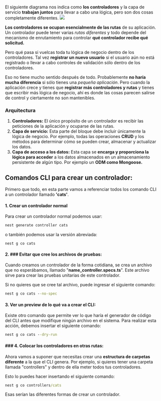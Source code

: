 El siguiente diagrama nos indica como **los controladores** y la capa de servicio **trabajan juntos** para llevar a cabo una lógica, pero son dos cosas completamente diferentes.
![](https://codigoencasa.com/content/images/2022/06/controladores.png)

**Los controladores se ocupan esencialmente de las rutas** de su aplicación. Un controlador puede tener varias _rutas diferentes_ y todo depende del mecanismo de enrutamiento para controlar **qué controlador recibe qué solicitud.**

Pero qué pasa si vuelcas toda tu lógica de negocio dentro de los controladores. Tal vez **registrar un nuevo usuario** si el usuario aún no está registrado o llevar a cabo controles de validación sólo dentro de los controladores.

Eso no tiene mucho sentido después de todo. Probablemente **no haría mucha diferencia** si sólo tienes una _pequeña aplicación_. Pero cuando la aplicación crece y tienes que **registrar más controladores y rutas** y tienes que escribir más lógica de negocio, ahí es donde las cosas parecen salirse de control y ciertamente no son mantenibles.

### Arquitectura

1. **Controladores:** El único propósito de un controlador es recibir las peticiones de la aplicación y ocuparse de las rutas.
1. **Capa de servicio:** Esta parte del bloque debe incluir únicamente la lógica de negocio. Por ejemplo, todas las operaciones **CRUD** y los métodos para determinar cómo se pueden crear, almacenar y actualizar los datos.
1. **Capa de acceso a los datos:** Esta capa se **encarga y proporciona la lógica para acceder** a los datos almacenados en un almacenamiento persistente de algún tipo. Por ejemplo un **ODM como Mongoose.**

## Comandos CLI para crear un controlador:

Primero que todo, en esta parte vamos a referenciar todos los comando CLI a un controlador llamado **'cats'**.
#### **1. Crear un controlador normal**

Para crear un controlador normal podemos usar:

```cmd
nest generate controller cats
```

o también podemos usar la versión abreviada:

```
nest g co cats
```

#### **2. ### Evitar que cree los archivos de pruebas:**

Cuando creamos un controlador de la forma cotidiana, se crea un archivo que no esperábamos, llamado "**name_controller.specs.ts**". Este archivo sirve para crear las pruebas unitarias de este controlador.

Si no quieres que se cree tal archivo, puede ingresar el siguiente comando:

```cmd
nest g co cats --no-spec
```

#### **3. Ver un preview de lo qué va a crear el CLI:**

Existe otro comando que permite ver lo que haría el generador de código del CLI antes que modifique ningún archivo en el sistema. Para realizar esta acción, debemos insertar el siguiente comando:

```cmd
nest g co cats --dry-run
```

#### **### 4. Colocar los controladores en otras rutas:**

Ahora vamos a suponer que necesitas crear una **estructura de carpetas diferente** a la que el CLI genera. Por ejemplo, si quieres tener una carpeta llamada "controllers" y dentro de ella meter todos tus controladores.

Esto lo puedes hacer insertando el siguiente comando:

```cmd
nest g co controllers/cats
```

Esas serían las diferentes formas de crear un controlador.